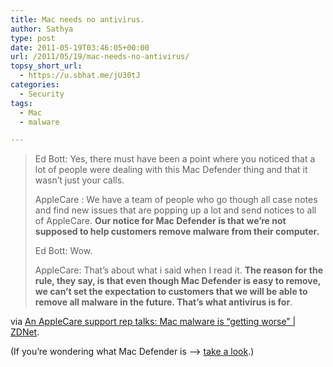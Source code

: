 ```yaml
---
title: Mac needs no antivirus.
author: Sathya
type: post
date: 2011-05-19T03:46:05+00:00
url: /2011/05/19/mac-needs-no-antivirus/
topsy_short_url:
  - https://u.sbhat.me/jU30tJ
categories:
  - Security
tags:
  - Mac
  - malware

---
```

> Ed Bott: Yes, there must have been a point where you noticed that a lot of people were dealing with this Mac Defender thing and that it wasn’t just your calls.
> 
> AppleCare : We have a team of people who go though all case notes and find new issues that are popping up a lot and send notices to all of AppleCare. **Our notice for Mac Defender is that we’re not supposed to help customers remove malware from their computer.**
> 
> Ed Bott: Wow.
> 
> AppleCare: That’s about what i said when I read it. **The reason for the rule, they say, is that even though Mac Defender is easy to remove, we can’t set the expectation to customers that we will be able to remove all malware in the future. That’s what antivirus is for**.

via [An AppleCare support rep talks: Mac malware is &#8220;getting worse&#8221; | ZDNet][1].

(If you&#8217;re wondering what Mac Defender is &#8211;> <a title="no, MacDefender is not the best AntiVirus" href="https://arstechnica.com/apple/news/2011/05/fake-mac-defender-antivirus-app-scams-users-for-money-cc-numbers.ars" target="_blank">take a look</a>.)

 [1]: https://www.zdnet.com/blog/bott/an-applecare-support-rep-talks-mac-malware-is-getting-worse/3342?pg=1
